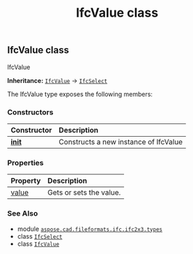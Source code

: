 ﻿---
title: IfcValue class
second_title: Aspose.CAD for Python via .NET API References
description: 
type: docs
weight: 1560
url: /python-net/aspose.cad.fileformats.ifc.ifc2x3.types/ifcvalue/
is_root: false
---

## IfcValue class

IfcValue



**Inheritance:** [`IfcValue`](/cad/python-net/aspose.cad.fileformats.ifc.ifc2x3.types/ifcvalue) → 
[`IfcSelect`](/cad/python-net/aspose.cad.fileformats.ifc/ifcselect)



The IfcValue type exposes the following members:

### Constructors
| Constructor | Description |
| :- | :- |
| [__init__](/cad/python-net/aspose.cad.fileformats.ifc.ifc2x3.types/ifcvalue/__init__/#) | Constructs a new instance of IfcValue |


### Properties
| Property | Description |
| :- | :- |
| [value](/cad/python-net/aspose.cad.fileformats.ifc.ifc2x3.types/ifcvalue/value) | Gets or sets the value. |



### See Also
* module [`aspose.cad.fileformats.ifc.ifc2x3.types`](..)
* class [`IfcSelect`](/cad/python-net/aspose.cad.fileformats.ifc/ifcselect)
* class [`IfcValue`](/cad/python-net/aspose.cad.fileformats.ifc.ifc2x3.types/ifcvalue)
